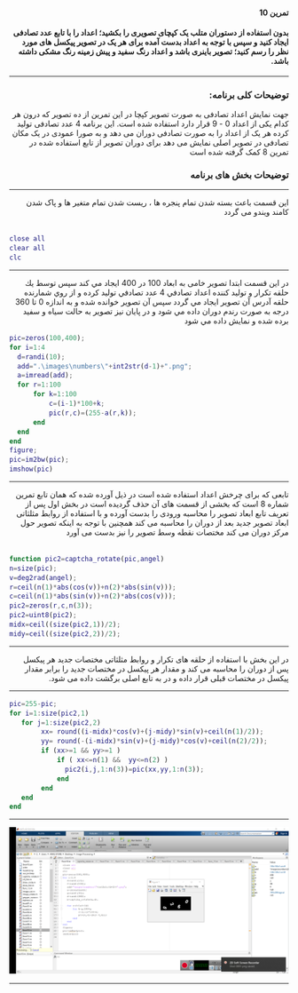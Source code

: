 
<div dir="rtl">
 
#### تمرین 10
#### بدون استفاده از دستوران متلب یک کپچای تصویری را بکشید؛ اعداد را با تابع عدد تصادفی ایجاد کنید و سپس با توجه به اعداد بدست آمده برای هر یک در تصویر پیکسل های مورد نظر را رسم کنید؛ تصویر باینری باشد و اعداد رنگ سفید و پیش زمینه رنگ مشکی داشته باشد. <br />

***

### توضیحات کلی برنامه:

جهت نمایش اعداد تصادفی به صورت تصویر کپچا در این تمرین از ده تصویر که درون هر کدام یکی از اعداد 0 - 9 قرار دارد استفاده شده است. این برنامه 4 عدد تصادفی تولید کرده هر یک از اعداد را به صورت تصادفی دوران می دهد و به صورا عمودی در یک مکان تصادفی در تصویر اصلی نمایش می دهد
برای دوران تصویر از تابع استفاده شده در تمرین 8 کمک گرفته شده است 

### توضیحات بخش های برنامه
***
 این قسمت باعث بسته شدن تمام پنجره ها ، ریست شدن تمام متغیر ها و پاک شدن کامند ویندو می گردد <br />

</div>

```matlab

close all         
clear all         
clc    

```
***
<div dir="rtl">
 در این قسمت ابتدا تصویر خامی به ابعاد 100 در 400 ايجاد مي كند سپس توسط يك حلقه تكرار و توليد كننده اعداد تصادفي 4 عدد تصادفي توليد كرده و از روي شمارنده حلقه آدرس آن تصوير ايجاد مي گردد سپس آن تصوير خوانده شده و به اندازه 0 تا 360 درجه به صورت رندم دوران داده مي شود و در پايان نيز تصوير به حالت سياه و سفيد برده شده و نمايش داده مي شود
 
 </div>
 
 ```matlab                                         
pic=zeros(100,400);                           
for i=1:4                                       
   d=randi(10);                                 
   add=".\images\numbers\"+int2str(d-1)+".png";   
   a=imread(add);                               
   for r=1:100                                  
       for k=1:100                                
           c=(i-1)*100+k;                      
           pic(r,c)=(255-a(r,k));              
       end
   end    
end 
figure;                                         
pic=im2bw(pic);                                 
imshow(pic)                                    
```
***
<div dir="rtl">
  تابعی که برای چرخش اعداد استفاده شده است در ذیل آورده شده که همان تابع تمرین شماره 8 است که بخشی از قسمت های آن حذف گردیده است
 در بخش اول پس از تعریف تابع ابعاد تصویر را محاسبه ورودی را بدست آورده و با استفاده از روابط مثلثاتی ابعاد تصویر جدید بعد از دوران را محاسبه می کند همچنین با توجه به اینکه تصویر حول مرکز دوران می کند مختصات نقطه وسط تصویر را نیز بدست می آورد
 
 </div>
 
 ```matlab 

function pic2=captcha_rotate(pic,angel)
n=size(pic);
v=deg2rad(angel);
r=ceil(n(1)*abs(cos(v))+n(2)*abs(sin(v)));                      
c=ceil(n(1)*abs(sin(v))+n(2)*abs(cos(v)));                     
pic2=zeros(r,c,n(3));
pic2=uint8(pic2);
midx=ceil((size(pic2,1))/2);
midy=ceil((size(pic2,2))/2);
```
***

<div dir="rtl">
 
 در این بخش با استفاده از حلقه های تکرار و روابط مثلثاتی مختصات جدید هر پیکسل پس از دوران را محاسبه می کند و مقدار هر پیکسل در مختصات جدید را برابر
 مقدار پیکسل در مختصات قبلی قرار داده و در به تابع اصلی برگشت داده می شود.
 
 ***
 </div>
 
 
 ```matlab
pic=255-pic;
for i=1:size(pic2,1)
    for j=1:size(pic2,2)                                                       
         xx= round((i-midx)*cos(v)+(j-midy)*sin(v)+ceil(n(1)/2));                                       
         yy= round(-(i-midx)*sin(v)+(j-midy)*cos(v)+ceil(n(2)/2));                             
         if (xx>=1 && yy>=1 ) 
             if ( xx<=n(1) &&  yy<=n(2) ) 
               pic2(i,j,1:n(3))=pic(xx,yy,1:n(3));  
             end  
         end
    end
end                                       

```
***

![alt text](https://github.com/semnan-university-ai/image-processing-class/blob/d3ef792b98325f473d9f3a118e66253a889b95f6/excersiecs/alirezachaji/10/Exce10.png)
***
